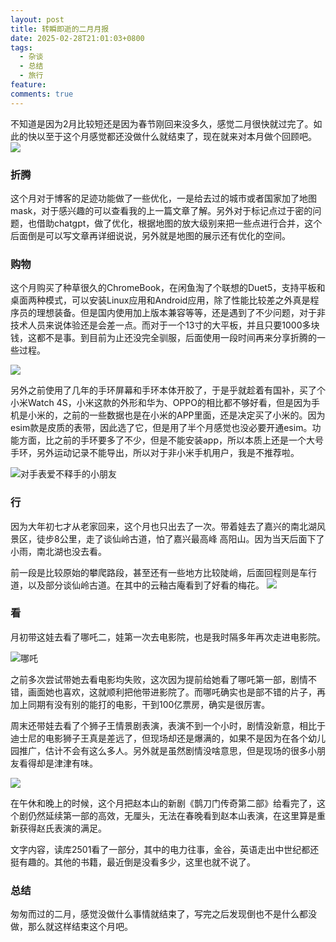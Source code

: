 ```yaml
---
layout: post
title: 转瞬即逝的二月月报
date: 2025-02-28T21:01:03+0800
tags:
  - 杂谈
  - 总结
  - 旅行
feature: 
comments: true
---
```


不知道是因为2月比较短还是因为春节刚回来没多久，感觉二月很快就过完了。如此的快以至于这个月感觉都还没做什么就结束了，现在就来对本月做个回顾吧。
![](https://img.isming.me/image/IMG_20250218_134021.jpg)

<!--more-->

### 折腾
这个月对于博客的足迹功能做了一些优化，一是给去过的城市或者国家加了地图mask，对于感兴趣的可以查看我的上一篇文章了解。另外对于标记点过于密的问题，也借助chatgpt，做了优化，根据地图的放大级别来把一些点进行合并，这个后面倒是可以写文章再详细说说，另外就是地图的展示还有优化的空间。

### 购物
这个月购买了种草很久的ChromeBook，在闲鱼淘了个联想的Duet5，支持平板和桌面两种模式，可以安装Linux应用和Android应用，除了性能比较差之外真是程序员的理想装备。但是国内使用加上版本兼容等等，还是遇到了不少问题，对于非技术人员来说体验还是会差一点。而对于一个13寸的大平板，并且只要1000多块钱，这都不是事。到目前为止还没完全驯服，后面使用一段时间再来分享折腾的一些过程。

![](https://img.isming.me/image/IMG_20250228_164520.jpg)


另外之前使用了几年的手环屏幕和手环本体开胶了，于是乎就趁着有国补，买了个小米Watch 4S，小米这款的外形和华为、OPPO的相比都不够好看，但是因为手机是小米的，之前的一些数据也是在小米的APP里面，还是决定买了小米的。因为esim款是皮质的表带，因此选了它，但是用了半个月感觉也没必要开通esim。功能方面，比之前的手环要多了不少，但是不能安装app，所以本质上还是一个大号手环，另外运动记录不能导出，所以对于非小米手机用户，我是不推荐啦。

![对手表爱不释手的小朋友](https://img.isming.me/image/Snipaste_2025-02-28_12-30-55.jpg)

### 行
因为大年初七才从老家回来，这个月也只出去了一次。带着娃去了嘉兴的南北湖风景区，徒步8公里，走了谈仙岭古道，怕了嘉兴最高峰 高阳山。因为当天后面下了小雨，南北湖也没去看。


前一段是比较原始的攀爬路段，甚至还有一些地方比较陡峭，后面回程则是车行道，以及部分谈仙岭古道。在其中的云釉古庵看到了好看的梅花。
![](https://img.isming.me/image/IMG_20250228_175112.jpg)



### 看
月初带这娃去看了哪吒二，娃第一次去电影院，也是我时隔多年再次走进电影院。

![哪吒](https://img.isming.me/image/p2917907703.jpg)

之前多次尝试带她去看电影均失败，这次因为提前给她看了哪吒第一部，剧情不错，画面她也喜欢，这就顺利把他带进影院了。而哪吒确实也是部不错的片子，再加上同期有没有别的能打的电影，干到100亿票房，确实是很厉害。

周末还带娃去看了个狮子王情景剧表演，表演不到一个小时，剧情没新意，相比于迪士尼的电影狮子王真是差远了，但现场却还是爆满的，如果不是因为在各个幼儿园推广，估计不会有这么多人。另外就是虽然剧情没啥意思，但是现场的很多小朋友看得却是津津有味。

![](https://img.isming.me/image/quedaomen2.jpg)


在午休和晚上的时候，这个月把赵本山的新剧《鹊刀门传奇第二部》给看完了，这个剧仍然延续第一部的高效，无厘头，无法在春晚看到赵本山表演，在这里算是重新获得赵氏表演的满足。

文字内容，读库2501看了一部分，其中的电力往事，金谷，英语走出中世纪都还挺有趣的。其他的书籍，最近倒是没看多少，这里也就不说了。

### 总结
匆匆而过的二月，感觉没做什么事情就结束了，写完之后发现倒也不是什么都没做，那么就这样结束这个月吧。